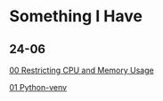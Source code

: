 # Something I Have

## 24-06

[00 Restricting CPU and Memory Usage](24-06/Restricting_CPU_and_Memory_Usage.md)

[01 Python-venv](24-06/python-venv.md)

